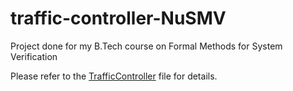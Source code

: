# traffic-controller-NuSMV
Project done for my B.Tech course on Formal Methods for System Verification


Please refer to the [TrafficController](/TrafficController.pdf) file for details.
